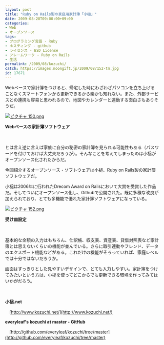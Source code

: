 ```yaml
---
layout: post
title: "Ruby on Rails製の家庭用家計簿「小槌」"
date: 2009-08-28T09:00:00+09:00
categories:
- Web
- オープンソース
tags: 
- プログラミング言語 - Ruby
- ホスティング - github
- ライセンス - BSD License
- フレームワーク - Ruby on Rails
- 生活
permalink: /2009/08/kozuchi/
catch: https://images.moongift.jp/2009/08/152-tm.jpg
id: 17671
---
```

Webベースで家計簿をつけると、帰宅した時にわざわざパソコンを立ち上げることなくスマートフォンから更新できるから楽かも知れない。また、外部サービスとの連携も容易と思われるので、地図やカレンダーと連動する面白さもありそうだ。

  

[![ピクチャ 150.png](https://images.moongift.jp/2009/08/150-tm.jpg)](https://images.moongift.jp/2009/08/150.png)  
  
**Webベースの家計簿ソフトウェア**

  

　

  

とは言え逆に言えば家族に自分の秘密の家計簿を見られる可能性もある（パスワードを付けておけば大丈夫だろうが）。そんなことを考えてしまったのは小槌がオープンソース化されたからだ。

  

今回紹介するオープンソース・ソフトウェアは小槌、Ruby on Rails製の家計簿ソフトウェアだ。

  
  
<!--more-->

小槌は2006年に行われたDrecom Award on Railsにおいて大賞を受賞した作品だ。そしてついにオープンソース化し、Githubで公開された。既に多様な改良が加えられており、とても多機能で優れた家計簿ソフトウェアになっている。

  

[![ピクチャ 152.png](https://images.moongift.jp/2009/08/152-tm.jpg)](https://images.moongift.jp/2009/08/152.png)  
  
**受け皿設定**

  

　

  

基本的な金額の入力はもちろん、仕訳帳、収支表、資産表、貸借対照表など家計簿とは思えないくらいの機能が並んでいる。さらに取引連動やフレンド、データのエクスポート機能などがある。これだけの機能がそろっていれば、家庭レベルでは十分ではないだろうか。

  

画面はすっきりとした見やすいデザインで、とても入力しやすい。家計簿をつけてみたいという方は、小槌を使ってどこからでも更新できる環境を作ってみてはいかがだろう。

  

　

  

**小槌.net**  
  
　[http://www.kozuchi.net/](http://www.kozuchi.net/)

  

**everyleaf's kozuchi at master - GitHub**  
  
　[http://github.com/everyleaf/kozuchi/tree/master](http://github.com/everyleaf/kozuchi/tree/master)

  
